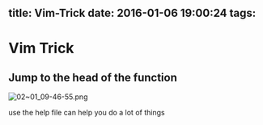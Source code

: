 title: Vim-Trick
date: 2016-01-06 19:00:24
tags: 
---
# Vim Trick

## Jump to the head of the function
![02~01_09-46-55.png](http://7xpvdr.com1.z0.glb.clouddn.com/02~01_09-46-55.png)

<!--more-->
use the help file can help you do a lot of things
